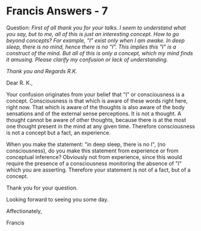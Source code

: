 # Francis Answers - 7

Question: _First of all thank you for your talks. I seem to understand what you say, but to me, all of this is just an interesting concept. How to go beyond concepts? For example, "I" exist only when I am awake. In deep sleep, there is no mind, hence there is no "I". This implies this "I" is a construct of the mind. But all of this is only a concept, which my mind finds it amusing. Please clarify my confusion or lack of understanding._

_Thank you and Regards R.K._

Dear R. K.,

Your confusion originates from your belief that "I" or consciousness is a concept. Consciousness is that which is aware of these words right here, right now. That which is aware of the thoughts is also aware of the body sensations and of the external sense perceptions. It is not a thought. A thought cannot be aware of other thoughts, because there is at the most one thought present in the mind at any given time. Therefore consciousness is not a concept but a fact, an experience.

When you make the statement: "in deep sleep, there is no I", (no consciousness), do you make this statement from experience or from conceptual inference? Obviously not from experience, since this would require the presence of a consciousness monitoring the absence of "I" which you are asserting. Therefore your statement is not of a fact, but of a concept.

Thank you for your question. 

Looking forward to seeing you some day.

Affectionately,

Francis

